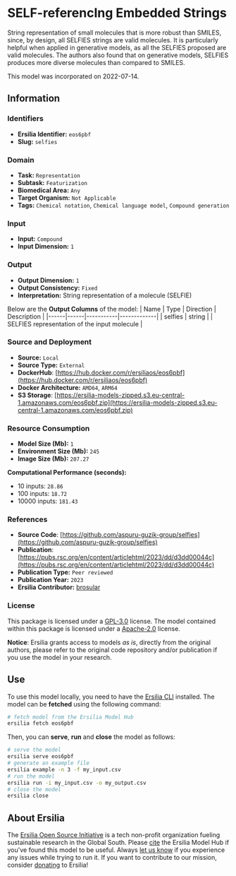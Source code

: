 # SELF-referencIng Embedded Strings

String representation of small molecules that is more robust than SMILES, since, by design, all SELFIES strings are valid molecules. It is particularly helpful when applied in generative models, as all the SELFIES proposed are valid molecules. The authors also found that on generative models, SELFIES produces more diverse molecules than compared to SMILES.

This model was incorporated on 2022-07-14.

## Information
### Identifiers
- **Ersilia Identifier:** `eos6pbf`
- **Slug:** `selfies`

### Domain
- **Task:** `Representation`
- **Subtask:** `Featurization`
- **Biomedical Area:** `Any`
- **Target Organism:** `Not Applicable`
- **Tags:** `Chemical notation`, `Chemical language model`, `Compound generation`

### Input
- **Input:** `Compound`
- **Input Dimension:** `1`

### Output
- **Output Dimension:** `1`
- **Output Consistency:** `Fixed`
- **Interpretation:** String representation of a molecule (SELFIE)

Below are the **Output Columns** of the model:
| Name | Type | Direction | Description |
|------|------|-----------|-------------|
| selfies | string |  | SELFIES representation of the input molecule |


### Source and Deployment
- **Source:** `Local`
- **Source Type:** `External`
- **DockerHub**: [https://hub.docker.com/r/ersiliaos/eos6pbf](https://hub.docker.com/r/ersiliaos/eos6pbf)
- **Docker Architecture:** `AMD64`, `ARM64`
- **S3 Storage**: [https://ersilia-models-zipped.s3.eu-central-1.amazonaws.com/eos6pbf.zip](https://ersilia-models-zipped.s3.eu-central-1.amazonaws.com/eos6pbf.zip)

### Resource Consumption
- **Model Size (Mb):** `1`
- **Environment Size (Mb):** `245`
- **Image Size (Mb):** `207.27`

**Computational Performance (seconds):**
- 10 inputs: `28.86`
- 100 inputs: `18.72`
- 10000 inputs: `181.43`

### References
- **Source Code**: [https://github.com/aspuru-guzik-group/selfies](https://github.com/aspuru-guzik-group/selfies)
- **Publication**: [https://pubs.rsc.org/en/content/articlehtml/2023/dd/d3dd00044c](https://pubs.rsc.org/en/content/articlehtml/2023/dd/d3dd00044c)
- **Publication Type:** `Peer reviewed`
- **Publication Year:** `2023`
- **Ersilia Contributor:** [brosular](https://github.com/brosular)

### License
This package is licensed under a [GPL-3.0](https://github.com/ersilia-os/ersilia/blob/master/LICENSE) license. The model contained within this package is licensed under a [Apache-2.0](LICENSE) license.

**Notice**: Ersilia grants access to models _as is_, directly from the original authors, please refer to the original code repository and/or publication if you use the model in your research.


## Use
To use this model locally, you need to have the [Ersilia CLI](https://github.com/ersilia-os/ersilia) installed.
The model can be **fetched** using the following command:
```bash
# fetch model from the Ersilia Model Hub
ersilia fetch eos6pbf
```
Then, you can **serve**, **run** and **close** the model as follows:
```bash
# serve the model
ersilia serve eos6pbf
# generate an example file
ersilia example -n 3 -f my_input.csv
# run the model
ersilia run -i my_input.csv -o my_output.csv
# close the model
ersilia close
```

## About Ersilia
The [Ersilia Open Source Initiative](https://ersilia.io) is a tech non-profit organization fueling sustainable research in the Global South.
Please [cite](https://github.com/ersilia-os/ersilia/blob/master/CITATION.cff) the Ersilia Model Hub if you've found this model to be useful. Always [let us know](https://github.com/ersilia-os/ersilia/issues) if you experience any issues while trying to run it.
If you want to contribute to our mission, consider [donating](https://www.ersilia.io/donate) to Ersilia!
